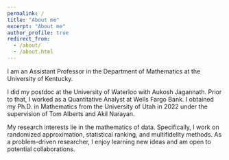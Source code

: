 ```yaml
---
permalink: /
title: "About me"
excerpt: "About me"
author_profile: true
redirect_from: 
  - /about/
  - /about.html
---
```

<p>
I am an Assistant Professor in the Department of Mathematics at the University of Kentucky. 
</p>

<p>
I did my postdoc at the University of Waterloo with <a href="https://aukosh.github.io/" style="text-decoration: none;">Aukosh Jagannath</a>. Prior to that, I worked as a Quantitative Analyst at Wells Fargo Bank. I obtained my Ph.D. in Mathematics from the University of Utah in 2022 under the supervision of <a href="https://www.math.utah.edu/~alberts/" style="text-decoration: none;">Tom Alberts</a> and <a href="https://www.sci.utah.edu/~akil/index.html" style="text-decoration: none;">Akil Narayan</a>.
</p>

<p>
My research interests lie in the mathematics of data. Specifically, I work on randomized approximation, statistical ranking, and multifidelity methods. As a problem-driven researcher, I enjoy learning new ideas and am open to potential collaborations.
</p>

<p>


</p>

<p>




</p>


<p>

  
</p>


<p>


  
</p>




<script type='text/javascript' id='clustrmaps' src='//cdn.clustrmaps.com/map_v2.js?cl=080808&w=230&t=n&d=2oex5D8qKbBfWJUKlE7fKLMjNMnbSwuTVbAniKBUy8w&co=ffffff&cmo=3acc3a&cmn=ff5353&ct=808080'></script>
